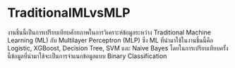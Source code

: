# TraditionalMLvsMLP

  งานชิ้นนี้เป็นการเปรียบเทียบศักยภาพในการวิเคราะห์ข้อมูลระหว่าง Traditional Machine Learning (ML) กับ Multilayer Perceptron (MLP) ซึ่ง ML ที่นำมาใช้ในงานชิ้นนี้คือ Logistic, XGBoost, Decision Tree, SVM และ Naive Bayes โดยในการเปรียบเทียบครั้งนี้ข้อมูลที่นำมาใช้จะเป็นการจำแนกข้อมูลแบบ Binary Classification 
